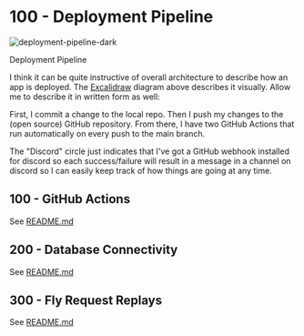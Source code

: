# 100 - Deployment Pipeline

![deployment-pipeline-dark](https://user-images.githubusercontent.com/12828104/149342136-89a82add-6580-440b-936f-61ab4f3a7955.png)

Deployment Pipeline

I think it can be quite instructive of overall architecture to describe how an app is deployed. The [Excalidraw](https://excalidraw.com/) diagram above describes it visually. Allow me to describe it in written form as well:

First, I commit a change to the local repo. Then I push my changes to the (open source) GitHub repository. From there, I have two GitHub Actions that run automatically on every push to the main branch.

The "Discord" circle just indicates that I've got a GitHub webhook installed for discord so each success/failure will result in a message in a channel on discord so I can easily keep track of how things are going at any time.

## 100 - GitHub Actions

See [README.md](./100/README.md)

## 200 - Database Connectivity

See [README.md](./200/README.md)

## 300 - Fly Request Replays

See [README.md](./300/README.md)
